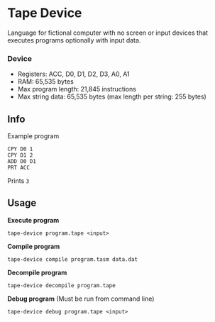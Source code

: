 # Tape Device

Language for fictional computer with no screen or input devices that executes programs optionally with input data.

### Device

- Registers: ACC, D0, D1, D2, D3, A0, A1
- RAM: 65,535 bytes
- Max program length: 21,845 instructions
- Max string data: 65,535 bytes (max length per string: 255 bytes)

## Info

Example program
```
CPY D0 1
CPY D1 2
ADD D0 D1
PRT ACC
```

Prints `3`

## Usage

**Execute program**
```
tape-device program.tape <input>
```

**Compile program**
```
tape-device compile program.tasm data.dat
```

**Decompile program**
```
tape-device decompile program.tape
```

**Debug program** (Must be run from command line)
```
tape-device debug program.tape <input>
```